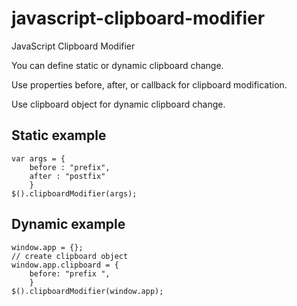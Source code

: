 # javascript-clipboard-modifier
JavaScript Clipboard Modifier

You can define static or dynamic clipboard change.

Use properties before, after, or callback for clipboard modification.

Use clipboard object for dynamic clipboard change.

## Static example
```
var args = {
    before : "prefix",
    after : "postfix"
    }
$().clipboardModifier(args);
```

## Dynamic example
```
window.app = {};
// create clipboard object
window.app.clipboard = {
    before: "prefix ",
    }
$().clipboardModifier(window.app);
```